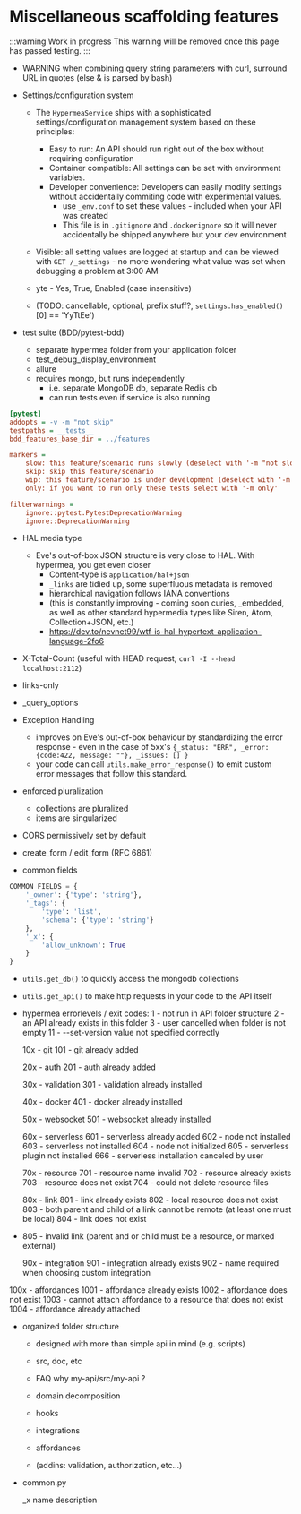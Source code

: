 # Miscellaneous scaffolding features

:::warning Work in progress
<centered-image src="/img/work-in-progress.png" />
This warning will be removed once this page has passed testing.
:::


* WARNING when combining query string parameters with curl, surround URL in quotes (else & is parsed by bash)

* Settings/configuration system
  * The `HypermeaService` ships with a sophisticated settings/configuration management system based on these principles:
    * Easy to run: An API should run right out of the box without requiring configuration
    * Container compatible: All settings can be set with environment variables.
    * Developer convenience:  Developers can easily modify settings without accidentally commiting code with experimental values.
      * use `_env.conf` to set these values - included when your API was created
      * This file is in `.gitignore` and `.dockerignore` so it will never accidentally be shipped anywhere but your dev environment
  * Visible:  all setting values are logged at startup and can be viewed with `GET /_settings` - no more wondering what value was set when debugging a problem at 3:00 AM
  * yte - Yes, True, Enabled (case insensitive)

  * (TODO: cancellable, optional, prefix stuff?,  `settings.has_enabled()`   [0] == 'YyTtEe')


* test suite (BDD/pytest-bdd)
  * separate hypermea folder from your application folder
  * test_debug_display_environment
  * allure
  * requires mongo, but runs independently 
    * i.e. separate MongoDB db, separate Redis db
    * can run tests even if service is also running

```ini
[pytest]
addopts = -v -m "not skip"
testpaths = __tests__
bdd_features_base_dir = ../features

markers =
    slow: this feature/scenario runs slowly (deselect with '-m "not slow"')
    skip: skip this feature/scenario
    wip: this feature/scenario is under development (deselect with '-m "not wip"')
    only: if you want to run only these tests select with '-m only'

filterwarnings =
    ignore::pytest.PytestDeprecationWarning
    ignore::DeprecationWarning
```


* HAL media type
  * Eve's out-of-box JSON structure is very close to HAL.  With hypermea, you get even closer
    * Content-type is `application/hal+json`
    * `_links` are tidied up, some superfluous metadata is removed
    * hierarchical navigation follows IANA conventions
    * (this is constantly improving - coming soon curies, _embedded, as well as other standard hypermedia types like Siren, Atom, Collection+JSON, etc.)
    * https://dev.to/nevnet99/wtf-is-hal-hypertext-application-language-2fo6

* X-Total-Count (useful with HEAD request, `curl -I --head localhost:2112`)
* links-only
* _query_options

* Exception Handling
  * improves on Eve's out-of-box behaviour by standardizing the error response - even in the case of 5xx's
  `{_status: "ERR", _error: {code:422, message: ""}, _issues: [] }`
  * your code can call `utils.make_error_response()` to emit custom error messages that follow this standard.

* enforced pluralization
  * collections are pluralized
  * items are singularized

* CORS permissively set by default

* create_form / edit_form (RFC 6861)

* common fields

```python
COMMON_FIELDS = {
    '_owner': {'type': 'string'},
    '_tags': {
        'type': 'list',
        'schema': {'type': 'string'}
    },
    '_x': {
        'allow_unknown': True
    }
}
```
* `utils.get_db()` to quickly access the mongodb collections

* `utils.get_api()` to make http requests in your code to the API itself

* hypermea errorlevels / exit codes:
  1 - not run in API folder structure
  2 - an API already exists in this folder
  3 - user cancelled when folder is not empty
  11 - --set-version value not specified correctly

  10x - git
  101 - git already added

  20x - auth
  201 - auth already added

  30x - validation
  301 - validation already installed

  40x - docker
  401 - docker already installed

  50x - websocket
  501 - websocket already installed

  60x - serverless
  601 - serverless already added
  602 - node not installed
  603 - serverless not installed
  604 - node not initialized
  605 - serverless plugin not installed
  666 - serverless installation canceled by user

  70x - resource
  701 - resource name invalid
  702 - resource already exists
  703 - resource does not exist
  704 - could not delete resource files

  80x - link
  801 - link already exists
  802 - local resource does not exist
  803 - both parent and child of a link cannot be remote (at least one must be local)
  804 - link does not exist
* 805 - invalid link (parent and or child must be a resource, or marked external)

  90x - integration
  901 - integration already exists
  902 - name required when choosing custom integration

100x - affordances
1001 - affordance already exists
1002 - affordance does not exist
1003 - cannot attach affordance to a resource that does not exist
1004 - affordance already attached



* organized folder structure
    - designed with more than simple api in mind (e.g. scripts)
    - src, doc, etc
    - FAQ why my-api/src/my-api ?
    - domain decomposition
    - hooks

    - integrations
    - affordances
    - (addins: validation, authorization, etc...)

* common.py

  _x
  name
  description
